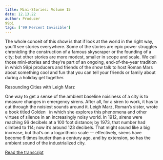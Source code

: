 ```yaml
---
title: Mini-Stories: Volume 15
date: 12.13.22
author: Producer
99pi
tags: ['99 Percent Invisible']
---
```


The whole conceit of this show is that if look at the world in the right way, you’ll see stories everywhere. Some of the stories are epic power struggles chronicling the construction of a famous skyscraper or the founding of a city; but other stories are more modest, smaller in scope and scale. We call those mini-stories and they’re part of an ongoing, end-of-the-year tradition in which 99pi producers and friends of the show talk to host Roman Mars about something cool and fun that you can tell your friends or family about during a holiday get together.



Resounding Cities with Leigh Marz


One way to get a sense of the ambient baseline noisiness of a city is to measure changes in emergency sirens. After all, for a siren to work, it has to cut through the noisiest sounds around it. 
Leigh Marz, Roman’s sister, wrote a book titled 
Golden
 
in which she explores this phenomena and other virtues of silence in an increasingly noisy world. In 1912, sirens were reaching 96 decibels at a 100 foot distance; by 1973, that number had climbed to 114; now it’s around 123 decibels. That might sound like a big increase, but that’s on a logarithmic scale — effectively, sirens have become 6 times louder than a century ago, and by extension, so has the ambient sound of the industrialized city.

[Read the transcript](./Mini-Stories:_Volume_15_transcript.md)